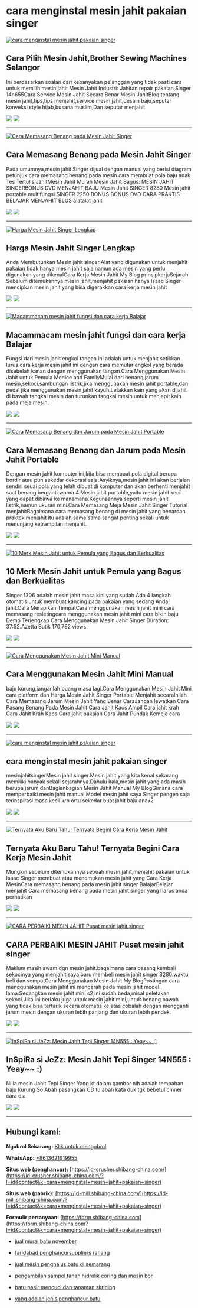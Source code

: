 # cara menginstal mesin jahit pakaian singer

<a href="https://swt.shibang-china.com/?l=id&img&k=cara+menginstal+mesin+jahit+pakaian+singer" target="_blank">![cara menginstal mesin jahit pakaian singer](http://static.shibang-china.com/all-800x300/209.jpg)</a>

## Cara Pilih Mesin Jahit,Brother Sewing Machines Selangor
Ini berdasarkan soalan dari kebanyakan pelanggan yang tidak pasti cara untuk memilih mesin jahit Mesin Jahit Industri: Jahitan repair pakaian,Singer 14n655Cara Service Mesin Jahit Secara Benar Mesin JahitBlog tentang mesin jahit,tips,tips menjahit,service mesin jahit,desain baju,seputar konveksi,style hijab,busana muslim,Dan seputar menjahit


<a href="https://whatsapp.shibangsoft.com/WhatsApp.php" target="_blank" title="WhatsApp">![](http://static.shibang-china.com/icon/whatsapp.png)</a> <a href="https://swt.shibang-china.com/?l=id&icon&k=cara+menginstal+mesin+jahit+pakaian+singer" target="_blank">![](http://static.shibang-china.com/icon/chat-id.png)</a>

---

<a href="https://swt.shibang-china.com/?l=id&img&k=cara+menginstal+mesin+jahit+pakaian+singer" target="_blank">![Cara Memasang Benang pada Mesin Jahit Singer](http://static.shibang-china.com/all-800x300/598.jpg)</a>

## Cara Memasang Benang pada Mesin Jahit Singer
Pada umumnya,mesin jahit Singer dijual dengan manual yang berisi diagram petunjuk cara memasang benang pada mesin.cara membuat pola baju anak Tes Tertulis JahitMesin Jahit Murah Mesin Jahit Bagus: MESIN JAHIT SINGERBONUS DVD MENJAHIT BAJU Mesin Jahit SINGER 8280 Mesin jahit portable multifungsi SINGER 2250 BONUS BONUS DVD CARA PRAKTIS BELAJAR MENJAHIT BLUS alatalat jahit


<a href="https://whatsapp.shibangsoft.com/WhatsApp.php" target="_blank" title="WhatsApp">![](http://static.shibang-china.com/icon/whatsapp.png)</a> <a href="https://swt.shibang-china.com/?l=id&icon&k=cara+menginstal+mesin+jahit+pakaian+singer" target="_blank">![](http://static.shibang-china.com/icon/chat-id.png)</a>

---

<a href="https://swt.shibang-china.com/?l=id&img&k=cara+menginstal+mesin+jahit+pakaian+singer" target="_blank">![Harga Mesin Jahit Singer Lengkap](http://static.shibang-china.com/all-800x300/627.jpg)</a>

## Harga Mesin Jahit Singer Lengkap
Anda Membutuhkan Mesin jahit singer,Alat yang digunakan untuk menjahit pakaian tidak hanya mesin jahit saja namun ada mesin yang perlu digunakan yang dikenalCara Kerja Mesin Jahit My Blog prinsipkerjaSejarah Sebelum ditemukannya mesin jahit,menjahit pakaian hanya Isaac Singer mencipkan mesin jahit yang bisa digerakkan cara kerja mesin jahit


<a href="https://whatsapp.shibangsoft.com/WhatsApp.php" target="_blank" title="WhatsApp">![](http://static.shibang-china.com/icon/whatsapp.png)</a> <a href="https://swt.shibang-china.com/?l=id&icon&k=cara+menginstal+mesin+jahit+pakaian+singer" target="_blank">![](http://static.shibang-china.com/icon/chat-id.png)</a>

---

<a href="https://swt.shibang-china.com/?l=id&img&k=cara+menginstal+mesin+jahit+pakaian+singer" target="_blank">![Macammacam mesin jahit fungsi dan cara kerja Balajar](http://static.shibang-china.com/all-800x300/839.jpg)</a>

## Macammacam mesin jahit fungsi dan cara kerja Balajar
Fungsi dari mesin jahit engkol tangan ini adalah untuk menjahit setikkan lurus.cara kerja mesin jahit ini dengan cara memutar engkol yang berada disebelah kanan dengan menggunakan tangan.Cara Menggunakan Mesin Jahit untuk Pemula Monice and FamilyMulai dari benang,jarum mesin,sekoci,sambungan listrik,jika menggunakan mesin jahit portable,dan pedal jika menggunakan mesin jahit kayuh.Letakkan kain yang akan dijahit di bawah tangkai mesin dan turunkan tangkai mesin untuk menjepit kain pada meja mesin.


<a href="https://whatsapp.shibangsoft.com/WhatsApp.php" target="_blank" title="WhatsApp">![](http://static.shibang-china.com/icon/whatsapp.png)</a> <a href="https://swt.shibang-china.com/?l=id&icon&k=cara+menginstal+mesin+jahit+pakaian+singer" target="_blank">![](http://static.shibang-china.com/icon/chat-id.png)</a>

---

<a href="https://swt.shibang-china.com/?l=id&img&k=cara+menginstal+mesin+jahit+pakaian+singer" target="_blank">![Cara Memasang Benang dan Jarum pada Mesin Jahit Portable](http://static.shibang-china.com/all-800x300/1496.jpg)</a>

## Cara Memasang Benang dan Jarum pada Mesin Jahit Portable
Dengan mesin jahit komputer ini,kita bisa membuat pola digital berupa bordir atau pun sekedar dekorasi saja.Asyiknya,mesin jahit ini akan berjalan sendiri seuai pola yang telah dibuat di komputer dan akan berhenti menjahit saat benang berganti warna.4.Mesin jahit portable,yaitu mesin jahit kecil yang dapat dibawa ke manamana.Kegunaannya seperti mesin jahit listrik,namun ukuran mini.Cara Memasang Meja Mesin Jahit Singer Tutorial menjahitBagaimana cara memasang benang di mesin jahit yang benardan praktek menjahit itu adalah sama sama sangat penting sekali untuk menunjang ketrampilan menjahit.


<a href="https://whatsapp.shibangsoft.com/WhatsApp.php" target="_blank" title="WhatsApp">![](http://static.shibang-china.com/icon/whatsapp.png)</a> <a href="https://swt.shibang-china.com/?l=id&icon&k=cara+menginstal+mesin+jahit+pakaian+singer" target="_blank">![](http://static.shibang-china.com/icon/chat-id.png)</a>

---

<a href="https://swt.shibang-china.com/?l=id&img&k=cara+menginstal+mesin+jahit+pakaian+singer" target="_blank">![10 Merk Mesin Jahit untuk Pemula yang Bagus dan Berkualitas](http://static.shibang-china.com/all-800x300/1129.jpg)</a>

## 10 Merk Mesin Jahit untuk Pemula yang Bagus dan Berkualitas
Singer 1306 adalah mesin jahit masa kini yang sudah Ada 4 langkah otomatis untuk membuat kancing pada pakaian yang sedang Anda jahit.Cara Merapikan TempatCara menggunakan mesin jahit mini cara memasang resletingcara menggunakan mesin jahit mini cara bikin baju Demo Terlengkap Cara Menggunakan Mesin Jahit Singer Duration: 37:52.Azetta Butik 170,792 views.


<a href="https://whatsapp.shibangsoft.com/WhatsApp.php" target="_blank" title="WhatsApp">![](http://static.shibang-china.com/icon/whatsapp.png)</a> <a href="https://swt.shibang-china.com/?l=id&icon&k=cara+menginstal+mesin+jahit+pakaian+singer" target="_blank">![](http://static.shibang-china.com/icon/chat-id.png)</a>

---

<a href="https://swt.shibang-china.com/?l=id&img&k=cara+menginstal+mesin+jahit+pakaian+singer" target="_blank">![Cara Menggunakan Mesin Jahit Mini Manual](http://static.shibang-china.com/all-800x300/1466.jpg)</a>

## Cara Menggunakan Mesin Jahit Mini Manual
baju kurung,janganlah buang masa lagi.Cara Menggunakan Mesin Jahit Mini cara platform dan Harga Mesin Jahit Singer Portable Menjahit secaraInilah Cara Memasang Jarum Mesin Jahit Yang Benar CaraJangan lewatkan Cara Pasang Benang Pada Mesin Jahit Cara Jahit Kaos Ampil Cara jahit krah Cara Jahit Krah Kaos Cara jahit pakaian Cara Jahit Pundak Kemeja cara


<a href="https://whatsapp.shibangsoft.com/WhatsApp.php" target="_blank" title="WhatsApp">![](http://static.shibang-china.com/icon/whatsapp.png)</a> <a href="https://swt.shibang-china.com/?l=id&icon&k=cara+menginstal+mesin+jahit+pakaian+singer" target="_blank">![](http://static.shibang-china.com/icon/chat-id.png)</a>

---

<a href="https://swt.shibang-china.com/?l=id&img&k=cara+menginstal+mesin+jahit+pakaian+singer" target="_blank">![cara menginstal mesin jahit pakaian singer](http://static.shibang-china.com/all-800x300/497.jpg)</a>

## cara menginstal mesin jahit pakaian singer
mesinjahitsingerMesin jahit singer.Mesin jahit yang kita kenal sekarang memiliki banyak sekali sejarahnya.Dahulu kala,mesin jahit yang ada masih berupa jarum danBagianbagian Mesin Jahit Manual My BlogGimana cara memperbaiki mesin jahit manual Model mesin jahit saya Singer pengen saja terinspirasi masa kecil krn ortu sekedar buat jahit baju anak2


<a href="https://whatsapp.shibangsoft.com/WhatsApp.php" target="_blank" title="WhatsApp">![](http://static.shibang-china.com/icon/whatsapp.png)</a> <a href="https://swt.shibang-china.com/?l=id&icon&k=cara+menginstal+mesin+jahit+pakaian+singer" target="_blank">![](http://static.shibang-china.com/icon/chat-id.png)</a>

---

<a href="https://swt.shibang-china.com/?l=id&img&k=cara+menginstal+mesin+jahit+pakaian+singer" target="_blank">![Ternyata Aku Baru Tahu! Ternyata Begini Cara Kerja Mesin Jahit](http://static.shibang-china.com/all-800x300/1015.jpg)</a>

## Ternyata Aku Baru Tahu! Ternyata Begini Cara Kerja Mesin Jahit
Mungkin sebelum ditemukannya sebuah mesin jahit,menjahit pakaian untuk Isaac Singer membuat atau menemukan mesin jahit yang Cara Kerja MesinCara memasang benang pada mesin jahit singer BalajarBelajar menjahit Cara memasang benang pada mesin jahit singer yang harus anda perhatikan


<a href="https://whatsapp.shibangsoft.com/WhatsApp.php" target="_blank" title="WhatsApp">![](http://static.shibang-china.com/icon/whatsapp.png)</a> <a href="https://swt.shibang-china.com/?l=id&icon&k=cara+menginstal+mesin+jahit+pakaian+singer" target="_blank">![](http://static.shibang-china.com/icon/chat-id.png)</a>

---

<a href="https://swt.shibang-china.com/?l=id&img&k=cara+menginstal+mesin+jahit+pakaian+singer" target="_blank">![CARA PERBAIKI MESIN JAHIT Pusat mesin jahit singer](http://static.shibang-china.com/all-800x300/937.jpg)</a>

## CARA PERBAIKI MESIN JAHIT Pusat mesin jahit singer
Maklum masih awam dgn mesin jahit.bagaimana cara pasang kembali sekocinya yang menjahit.saya baru membeli mesin jahit singer 8280.waktu beli dan sempatCara Menggunakan Mesin Jahit My BlogPostingan cara menggunakan mesin jahit ini mengarah pada mesin jahit model lama.Sedangkan mesin jahit mini s2 ini sudah beda,misal peletakan sekoci.Jika ini berlaku juga untuk mesin jahit mini,untuk benang bawah yang tidak bisa tertarik secara otomatis ke atas cobalah dengan mengganti jarum mesin dengan ukuran lebih panjang dan ukuran lebih pendek.


<a href="https://whatsapp.shibangsoft.com/WhatsApp.php" target="_blank" title="WhatsApp">![](http://static.shibang-china.com/icon/whatsapp.png)</a> <a href="https://swt.shibang-china.com/?l=id&icon&k=cara+menginstal+mesin+jahit+pakaian+singer" target="_blank">![](http://static.shibang-china.com/icon/chat-id.png)</a>

---

<a href="https://swt.shibang-china.com/?l=id&img&k=cara+menginstal+mesin+jahit+pakaian+singer" target="_blank">![InSpiRa si JeZz: Mesin Jahit Tepi Singer 14N555 : Yeay~~ :)](http://static.shibang-china.com/all-800x300/1128.jpg)</a>

## InSpiRa si JeZz: Mesin Jahit Tepi Singer 14N555 : Yeay~~ :)
Ni la mesin Jahit Tepi Singer Yang kt dalam gambor nih adalah tempahan baju kurung So Abah pasangkan CD tu.abah kata duk tgk bebetul cmner cara dia

<a href="https://whatsapp.shibangsoft.com/WhatsApp.php" target="_blank" title="WhatsApp">![](http://static.shibang-china.com/icon/whatsapp.png)</a> <a href="https://swt.shibang-china.com/?l=id&icon&k=cara+menginstal+mesin+jahit+pakaian+singer" target="_blank">![](http://static.shibang-china.com/icon/chat-id.png)</a>

---
## Hubungi kami:

**Ngobrol Sekarang:** [Klik untuk mengobrol](https://swt.shibang-china.com?l=id&contact&k=cara+menginstal+mesin+jahit+pakaian+singer)

**WhatsApp:**  [+8613621919955](https://whatsapp.shibangsoft.com/WhatsApp.php)

**Situs web (penghancur):** [https://id-crusher.shibang-china.com/](https://id-crusher.shibang-china.com/?l=id&contact&k=cara+menginstal+mesin+jahit+pakaian+singer)

**Situs web (pabrik):** [https://id-mill.shibang-china.com/](https://id-mill.shibang-china.com/?l=id&contact&k=cara+menginstal+mesin+jahit+pakaian+singer)

**Formulir pertanyaan:** [https://form.shibang-china.com](https://form.shibang-china.com?l=id&contact&k=cara+menginstal+mesin+jahit+pakaian+singer)

* [jual murai batu november](../36/jual%20murai%20batu%20november.md)

* [faridabad penghancursuppliers rahang](../34/faridabad%20penghancursuppliers%20rahang.md)

* [jual mesin penghalus batu di semarang](../32/jual%20mesin%20penghalus%20batu%20di%20semarang.md)

* [pengambilan sampel tanah hidrolik coring dan mesin bor](../36/pengambilan%20sampel%20tanah%20hidrolik%20coring%20dan%20mesin%20bor.md)

* [batu pasir mencuci dan tanaman skrining](../34/batu%20pasir%20mencuci%20dan%20tanaman%20skrining.md)

* [yang adalah jenis penghancur batu](../35/yang%20adalah%20jenis%20penghancur%20batu.md)